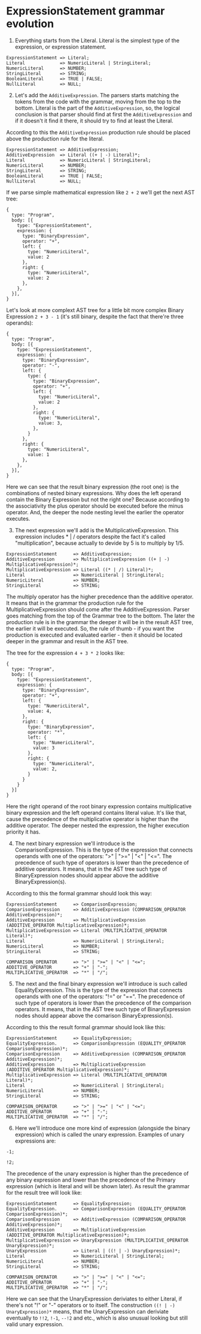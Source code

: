 # ExpressionStatement grammar evolution

1. Everything starts from the Literal. Literal is the simplest type of the expression, or expression statement.

```
ExpressionStatement => Literal;
Literal             => NumericLiteral | StringLiteral;
NumericLiteral      => NUMBER;
StringLiteral       => STRING;
BooleanLiteral      => TRUE | FALSE;
NullLiteral         => NULL;
```

2. Let's add the `AdditiveExpression`. The parsers starts matching the tokens from the code with the grammar, moving from the top to the bottom. Literal is the
part of the `AdditiveExpression`, so, the logical conclusion is that parser should find at first the `AdditiveExpression` and if it doesn't it find it there,
it should try to find at least the Literal.

According to this the `AdditiveExpression` production rule should be placed above the production rule for the literal.

```
ExpressionStatement => AdditiveExpression;
AdditiveExpression  => Literal ((+ | -) Literal)*;
Literal             => NumericLiteral | StringLiteral;
NumericLiteral      => NUMBER;
StringLiteral       => STRING;
BooleanLiteral      => TRUE | FALSE;
NullLiteral         => NULL;
```

If we parse simple mathematical expression like `2 + 2` we'll get the next AST tree:

```
{
  type: "Program",
  body: [{
    type: "ExpressionStatement",
    expression: {
      type: "BinaryExpression",
      operator: "+",
      left: {
        type: "NumericLiteral",
        value: 2
      },
      right: {
        type: "NumericLiteral",
        value: 2
      },
    },
  }],
}
```

Let's look at more complext AST tree for a little bit more complex Binary Expression `2 + 3 - 1` (it's still binary, despite the fact that there're three operands):

```
{
  type: "Program",
  body: [{
    type: "ExpressionStatement",
    expression: {
      type: "BinaryExpression",
      operator: "-",
      left: {
        type: {
          type: "BinaryExpression",
          operator: "+",
          left: {
            type: "NumericLiteral",
            value: 2
          },
          right: {
            type: "NumericLiteral",
            value: 3,
          },
        }
      },
      right: {
        type: "NumericLiteral",
        value: 1
      },
    },
  }],
}
```

Here we can see that the result binary expression (the root one) is the combinations of nested binary expressions. Why does the left operand contain the Binary Expression but not the right one? Because according to the associativity the plus operator should be executed before the minus operator. And, the deeper the node nesting level the earlier the operator executes.

3. The next expression we'll add is the MultiplicativeExpression. This expression includes * | / operators despite the fact it's called "multiplication", because actually to devide by 5 is to multiply by 1/5.

```
ExpressionStatement      => AdditiveExpression;
AdditiveExpression       => MultiplicativeExpression ((+ | -) MultiplicativeExpression)*;
MultiplicativeExpression => Literal ((* | /) Literal)*;
Literal                  => NumericLiteral | StringLiteral;
NumericLiteral           => NUMBER;
StringLiteral            => STRING;
```

The multiply operator has the higher precedence than the additive operator. It means that in the grammar the production rule for the MultiplicativeExpression should come after the AdditiveExpression. Parser goes matching from the top of the Grammar tree to the bottom. The later the production rule is in the grammar the deeper it will be in the result AST tree, the earlier it will be executed. So, the rule of thumb - if you want the production is executed and evaluated earlier - then it should be located deeper in the grammar and result in the AST tree.


The tree for the expression `4 + 3 * 2` looks like:

```
{
  type: "Program",
  body: [{
    type: "ExpressionStatement",
    expression: {
      type: "BinaryExpression",
      operator: "+",
      left: {
        type: "NumericLiteral",
        value: 4,
      },
      right: {
        type: "BinaryExpression",
        operator: "*",
        left: {
          type: "NumericLiteral",
          value: 3
        },
        right: {
          type: "NumericLiteral",
          value: 2,
        }
      }
    }
  }]
}
```

Here the right operand of the root binary expression contains multiplicative binary expression and the left operand contains literal value. It's like that, cause the precedence of the multiplicative operator is higher than the additive operator. The deeper nested the expression, the higher execution priority it has.

4. The next binary expression we'll introduce is the ComparisonExpression. This is the type of the expression that connects operands with one of the operators: ">" | ">=" | "<" | "<=". 
The precedence of such type of operators is lower than the precedence of additive operators. It means, that in the AST tree such type of BinaryExpression nodes should appear above the additive BinaryExpression(s).

According to this the formal grammar should look this way:

```
ExpressionStatement      => ComparisonExpression;
ComparisonExpression     => AdditiveExpression (COMPARISON_OPERATOR AdditiveExpression)*;
AdditiveExpression       => MultiplicativeExpression (ADDITIVE_OPERATOR MultiplicativeExpression)*;
MultiplicativeExpression => Literal (MULTIPLICATIVE_OPERATOR Literal)*;
Literal                  => NumericLiteral | StringLiteral;
NumericLiteral           => NUMBER;
StringLiteral            => STRING;

COMPARISON_OPERATOR      => ">" | ">=" | "<" | "<=";
ADDITIVE_OPERATOR        => "+" | "-";
MULTIPLICATIVE_OPERATOR  => "*" | "/";
```

5. The next and the final binary expression we'll introduce is such called EqualityExpression. This is the type of the expression that connects operands with one of the operators: "!=" or "==".
The precedence of such type of operators is lower than the precedence of the comparison operators. It means, that in the AST tree such type of BinaryExpression nodes should appear above the comarison BinaryExpression(s).

According to this the result formal grammar should look like this:

```
ExpressionStatement      => EqualityExpression;
EqualityExpression.      => ComparisonExpression (EQUALITY_OPERATOR ComparisonExpression)*;
ComparisonExpression     => AdditiveExpression (COMPARISON_OPERATOR AdditiveExpression)*;
AdditiveExpression       => MultiplicativeExpression (ADDITIVE_OPERATOR MultiplicativeExpression)*;
MultiplicativeExpression => Literal (MULTIPLICATIVE_OPERATOR Literal)*;
Literal                  => NumericLiteral | StringLiteral;
NumericLiteral           => NUMBER;
StringLiteral            => STRING;

COMPARISON_OPERATOR      => ">" | ">=" | "<" | "<=";
ADDITIVE_OPERATOR        => "+" | "-";
MULTIPLICATIVE_OPERATOR  => "*" | "/";
```

6. Here we'll introduce one more kind of expression (alongside the binary expression) which is called the unary expression. Examples of unary expressions are:

```
-1; 

!2;
```

The precedence of the unary expression is higher than the precedence of any binary expression and lower than the precedence of the Primary expression (which is literal and will be shown later). As result the grammar for the result tree will look like:

```
ExpressionStatement      => EqualityExpression;
EqualityExpression.      => ComparisonExpression (EQUALITY_OPERATOR ComparisonExpression)*;
ComparisonExpression     => AdditiveExpression (COMPARISON_OPERATOR AdditiveExpression)*;
AdditiveExpression       => MultiplicativeExpression (ADDITIVE_OPERATOR MultiplicativeExpression)*;
MultiplicativeExpression => UnaryExpression (MULTIPLICATIVE_OPERATOR UnaryExpression)*;
UnaryExpression          => Literal | ((! | -) UnaryExpression)*;
Literal                  => NumericLiteral | StringLiteral;
NumericLiteral           => NUMBER;
StringLiteral            => STRING;

COMPARISON_OPERATOR      => ">" | ">=" | "<" | "<=";
ADDITIVE_OPERATOR        => "+" | "-";
MULTIPLICATIVE_OPERATOR  => "*" | "/";
```

Here we can see that the UnaryExpression deriviates to either Literal, if there's not "!" or "-" operators or to itself. The construction `((! | -) UnaryExpression)*` means, that the UnaryExpression can deriviate eventually to `!!2`, `!-1`, `--!2` and etc., which is also unusual looking but still valid unary expression.
